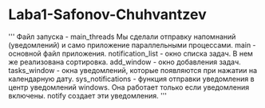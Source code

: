 # Laba1-Safonov-Chuhvantzev
'''
Файл запуска - main_threads
Мы сделали отправку напомнаний (уведомлений) и само приложение параллельными процессами.
main - основной файл приложения. 
notification_list - окно списка задач. В нем же реализована сортировка.
add_window - окно добавления задач. 
tasks_window - окна уведомлений, которые появляются при нажатии на календарную дату.
sys_notifications - функция отправки уведомления в центр уведомлений windows.
Она работает только если уведомления включены.
notify создает эти уведомления.
'''
